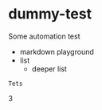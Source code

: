 # dummy-test
Some automation test

* markdown playground
* list
  * deeper list



~~~~
Tets
~~~~
3
